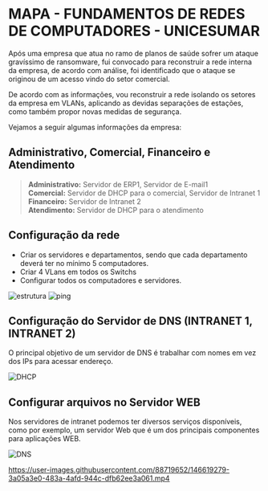 # MAPA - FUNDAMENTOS DE REDES DE COMPUTADORES - UNICESUMAR

Após uma empresa que atua no ramo de planos de saúde sofrer um ataque gravíssimo de ransomware, fui convocado para reconstruir a rede interna da empresa, de acordo com análise, foi identificado que o ataque se originou de um acesso vindo do setor comercial.<br />

De acordo com as informações, vou reconstruir a rede isolando os setores da empresa em VLANs, aplicando as devidas separações de estações, como também propor novas medidas de segurança. <br />

Vejamos a seguir algumas informações da empresa:<br />

## Administrativo, Comercial,  Financeiro e Atendimento
> **Administrativo:** Servidor de ERP1, Servidor de E-mail1<br />
> **Comercial:** Servidor de DHCP para o comercial, Servidor de Intranet 1<br />
> **Financeiro:** Servidor de Intranet 2<br />
> **Atendimento:** Servidor de DHCP para o atendimento<br />


## Configuração da rede 
- Criar os servidores e departamentos, sendo que cada departamento deverá ter no mínimo 5 computadores.
- Criar 4 VLans em todos os Switchs
- Configurar todos os computadores e servidores.

![estrutura](https://user-images.githubusercontent.com/88719652/146685342-e6db8643-4a8f-45b4-802e-148df204a5bf.png)
![ping](https://user-images.githubusercontent.com/88719652/146618568-5b95d601-f4a0-4c1a-8867-e0e1e6483da6.png)

## Configuração do Servidor de DNS (INTRANET 1, INTRANET 2)
O principal objetivo de um servidor de DNS é trabalhar com nomes em vez dos IPs para acessar endereço.<br />

![DHCP](https://user-images.githubusercontent.com/88719652/146618579-5b4508ac-9da8-4fda-9241-d7e966ca6f3b.png)

## Configurar arquivos no Servidor WEB 
Nos servidores de intranet podemos ter diversos serviços disponíveis, como por exemplo, um servidor Web que é um dos principais componentes para aplicações WEB. <br />

![DNS](https://user-images.githubusercontent.com/88719652/146618583-8e2fbb3f-7762-49f4-99ea-9b57558377f5.png)


https://user-images.githubusercontent.com/88719652/146619279-3a05a3e0-483a-4afd-944c-dfb62ee3a061.mp4




